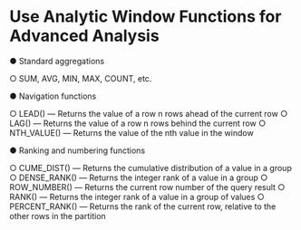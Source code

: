 # Use Analytic Window Functions for Advanced Analysis
● Standard aggregations

○ SUM, AVG, MIN, MAX, COUNT, etc.

● Navigation functions

○ LEAD() — Returns the value of a row n rows ahead of the current row
○ LAG() — Returns the value of a row n rows behind the current row
○ NTH_VALUE() — Returns the value of the nth value in the window

● Ranking and numbering functions

○ CUME_DIST() — Returns the cumulative distribution of a value in a group
○ DENSE_RANK() — Returns the integer rank of a value in a group
○ ROW_NUMBER() — Returns the current row number of the query result
○ RANK() — Returns the integer rank of a value in a group of values
○ PERCENT_RANK() — Returns the rank of the current row, relative to the other rows in the partition
